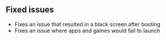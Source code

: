 ## Fixed issues
- Fixes an issue that resulted in a black screen after booting
- Fixes an issue where apps and games would fail to launch